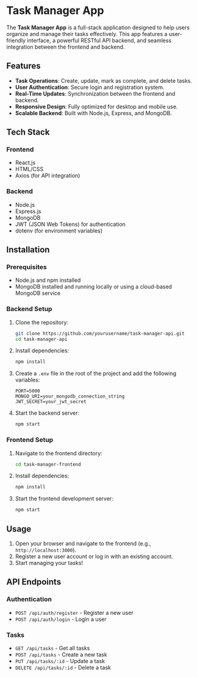 # Task Manager App

The **Task Manager App** is a full-stack application designed to help users organize and manage their tasks effectively. This app features a user-friendly interface, a powerful RESTful API backend, and seamless integration between the frontend and backend.

## Features

- **Task Operations**: Create, update, mark as complete, and delete tasks.
- **User Authentication**: Secure login and registration system.
- **Real-Time Updates**: Synchronization between the frontend and backend.
- **Responsive Design**: Fully optimized for desktop and mobile use.
- **Scalable Backend**: Built with Node.js, Express, and MongoDB.

## Tech Stack

### Frontend
- React.js
- HTML/CSS
- Axios (for API integration)

### Backend
- Node.js
- Express.js
- MongoDB
- JWT (JSON Web Tokens) for authentication
- dotenv (for environment variables)

## Installation

### Prerequisites
- Node.js and npm installed
- MongoDB installed and running locally or using a cloud-based MongoDB service

### Backend Setup
1. Clone the repository:
   ```bash
   git clone https://github.com/yourusername/task-manager-api.git
   cd task-manager-api
   ```
2. Install dependencies:
   ```bash
   npm install
   ```
3. Create a `.env` file in the root of the project and add the following variables:
   ```env
   PORT=5000
   MONGO_URI=your_mongodb_connection_string
   JWT_SECRET=your_jwt_secret
   ```
4. Start the backend server:
   ```bash
   npm start
   ```

### Frontend Setup
1. Navigate to the frontend directory:
   ```bash
   cd task-manager-frontend
   ```
2. Install dependencies:
   ```bash
   npm install
   ```
3. Start the frontend development server:
   ```bash
   npm start
   ```

## Usage

1. Open your browser and navigate to the frontend (e.g., `http://localhost:3000`).
2. Register a new user account or log in with an existing account.
3. Start managing your tasks!

## API Endpoints

### Authentication
- `POST /api/auth/register` - Register a new user
- `POST /api/auth/login` - Login a user

### Tasks
- `GET /api/tasks` - Get all tasks
- `POST /api/tasks` - Create a new task
- `PUT /api/tasks/:id` - Update a task
- `DELETE /api/tasks/:id` - Delete a task

